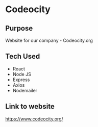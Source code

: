 # Codeocity

## Purpose
Website for our company - Codeocity.org

## Tech Used
  - React
  - Node JS
  - Express
  - Axios
  - Nodemailer

## Link to website
https://www.codeocity.org/

